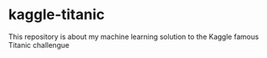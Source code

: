 # kaggle-titanic
This repository is about my machine learning solution to the Kaggle famous Titanic challengue

